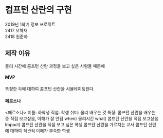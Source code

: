 컴프턴 산란의 구현
===========
2019년 1학기 정보 프로젝트  
2417 오혁재  
2418 원준하  

## 제작 이유
물리 시간에 콤프턴 산란 과정을 보고 싶은 사람들 때문에

#### MVP
특정한 각에 대하여 콤프턴 산란을 시뮬레이팅한다.

#### 페르소나
<페르소나>
이름: 하악생
직업: 학생
취미: 물리 배우는 것
특징: 콤프턴 산란을 배우는 중 직접 보고싶음, 이해가 잘 안됨
when) 물리시간
what) 콤프턴 산란을 직접 보고싶음
Impact) 콤프턴 산란을 직접 보고 싶은 학생
	콤프턴 산란을 가르치는 교사
	콤프턴 산란에 대하여 직관적 이해가 부족한 학생
